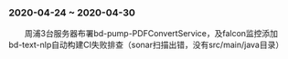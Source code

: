 ### 2020-04-24 ~ 2020-04-30

&emsp;&emsp;周浦3台服务器布署bd-pump-PDFConvertService，及falcon监控添加&emsp;
bd-text-nlp自动构建CI失败排查（sonar扫描出错，没有src/main/java目录）
